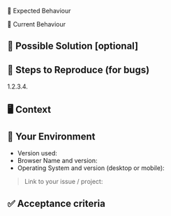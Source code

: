 <!--- Provide a general summary of the issue in the Title above -->

🧾 Expected Behaviour

<!--- If you're describing a bug, tell us what should happen --><!--- If you're suggesting a change/improvement, tell us how it should work -->

🔨 Current Behaviour

<!--- If describing a bug, tell us what happens instead of the expected behaviour --><!--- If suggesting a change/improvement, explain the difference from current behaviour -->

## 🙋‍️ Possible Solution [optional]

<!--- Not obligatory, but suggest a fix/reason for the bug, --><!--- or ideas how to implement the addition or change -->

## 📝 Steps to Reproduce (for bugs)

<!--- Provide a link to a live example, or an unambiguous set of steps to --><!--- reproduce this bug. Include code to reproduce, if relevant -->1.2.3.4.

## 🖥 Context

<!--- How has this issue affected you? What are you trying to accomplish? --><!--- Providing context helps us come up with a solution that is most useful in the real world -->

## 🔩 Your Environment

<!--- Include as many relevant details about the environment you experienced the bug in -->

* Version used:
* Browser Name and version:
* Operating System and version (desktop or mobile):

> Link to your issue / project:

## ✅ Acceptance criteria
